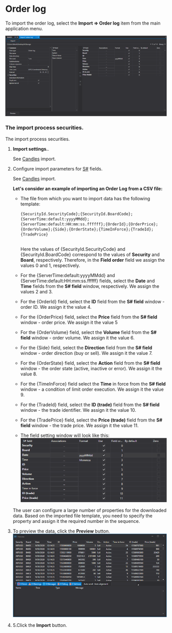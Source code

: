 # Order log

To import the order log, select the **Import \=\> Order log** item from the main application menu.

![hydra import orderlog](../images/hydra_import_orderlog.png)

### The import process securities.

The import process securities.

1. **Import settings.**.

   See [Candles](HydraImportCandles.md) import.
2. Configure import parameters for [S\#](StockSharpAbout.md) fields.

   See [Candles](HydraImportCandles.md) import.

   **Let's consider an example of importing an Order Log from a CSV file:**
   - The file from which you want to import data has the following template:

     ```none
     {SecurityId.SecurityCode};{SecurityId.BoardCode};{ServerTime:default:yyyyMMdd};{ServerTime:default:HH:mm:ss.ffffff};{OrderId};{OrderPrice};{OrderVolume};{Side};{OrderState};{TimeInForce};{TradeId};{TradePrice}
     	  				
     ```

     Here the values of {SecurityId.SecurityCode} and {SecurityId.BoardCode} correspond to the values of **Security** and **Board**, respectively. Therefore, in the **Field order** field we assign the values 0 and 1, respectively.
   - For the {ServerTime:default:yyyyMMdd} and {ServerTime:default:HH:mm:ss.ffffff} fields, select the **Date** and **Time** fields from the **S\# field** window, respectively. We assign the values 2 and 3.
   - For the {OrderId} field, select the **ID** field from the **S\# field** window \- order ID. We assign it the value 4.
   - For the {OrderPrice} field, select the **Price** field from the **S\# field** window \- order price. We assign it the value 5
   - For the {OrderVolume} field, select the **Volume** field from the **S\# field** window \- order volume. We assign it the value 6.
   - For the {Side} field, select the **Direction** field from the **S\# field** window \- order direction (buy or sell). We assign it the value 7.
   - For the {OrderState} field, select the **Action** field from the **S\# field** window \- the order state (active, inactive or error). We assign it the value 8.
   - For the {TimeInForce} field select the **Time** in force from the **S\# field** window \- a condition of limit order execution. We assign it the value 9.
   - For the {TradeId} field, select the **ID (trade)** field from the **S\# field** window \- the trade identifier. We assign it the value 10.
   - For the {TradePrice} field, select the **Price (trade)** field from the **S\# field** window \- the trade price. We assign it the value 11.
   - The field setting window will look like this:![hydra import prop orderlog](../images/hydra_import_prop_orderlog.png)

   The user can configure a large number of properties for the downloaded data. Based on the imported file template, you need to specify the property and assign it the required number in the sequence. 
3. To preview the data, click the **Preview** button.![hydra import preview orderlog](../images/hydra_import_preview_orderlog.png)
4. 5.Click the **Import** button.
